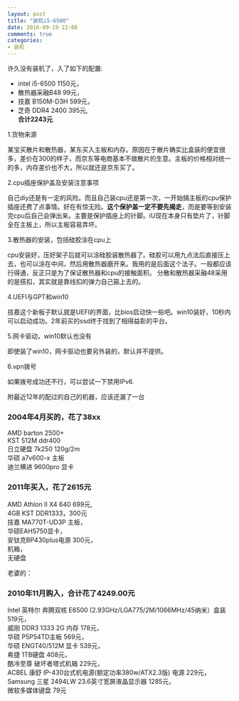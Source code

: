 ```yaml
---
layout: post
title: "装机i5-6500"
date: 2016-09-19 22:08
comments: true
categories:
- 装机
---
```


许久没有装机了，入了如下的配置:

* intel i5-6500 1150元，  
* 散热器采融B48 99元，  
* 技嘉 B150M-D3H 599元，  
* 芝奇 DDR4 2400 395元,  
**合计2243元**

1.货物来源

某宝买散片和散热器，某东买入主板和内存。原因在于散片确实比盒装的便宜很多，差价在300的样子，而京东等电商基本不做散片的生意。主板的价格相对统一的多，内存差价也不大，所以就还是京东买了。

2.cpu插座保护盖及安装注意事项

自己diy还是有一定的风险。而且自己装cpu还是第一次，一开始搞主板的cpu保护插座还费了点事情。好在有惊无险。**这个保护盖一定不要先揭走**，而是要等到安装完cpu后自己会弹出来。主要是保护插座上的针脚。iU现在本身只有垫片了，针脚全在主板上，所以主板容易弄坏。

3.散热器的安装，包括硅胶涂在cpu上

cpu安装好，压好架子后就可以涂硅胶装散热器了。硅胶可以用九点法后直接压上去，也可以涂在中间，然后用散热器磨开来。我用的是后面这个法子。一般都应该行得通，反正只是为了保证散热器和cpu的接触面积。
分散和散热器采融48采用的是搭扣，其实就是靠线扣的弹力自己箍上去的。

4.UEFI与GPT和win10

技嘉这个新板子默认就是UEFI的界面，比bios启动快一些吧。win10装好，10秒内可以启动成功。2年前买的ssd终于找到了相得益彰的平台。

5.网卡驱动，win10默认也没有

即使装了win10，网卡驱动也要另外装的，默认并不提供。

6.vpn拨号

如果拨号成功还不行，可以尝试一下禁用IPv6.

附最近12年的配过的自己的机器，应该还漏了一台

### 2004年4月买的，花了38xx

AMD barton 2500+  
KST 512M ddr400  
日立硬盘 7k250 120g/2m  
华硕 a7v600-x 主板  
迪兰横进 9600pro 显卡  

### 2011年买入，花了2615元

AMD Athlon II X4 640 699元,  
4GB KST DDR1333，300元  
技嘉 MA770T-UD3P 主板，  
华硕EAH5750显卡，  
安钛克BP430plus电源 300元，  
机箱，  
无硬盘


老婆的：

### 2010年11月购入，合计花了4249.00元

Intel 英特尔 奔腾双核 E6500 (2.93GHz/LGA775/2M/1066MHz/45纳米）盒装 519元，  
威刚 DDR3 1333 2G 内存 178元，  
华硕 P5P54TD主板 569元，  
华硕 ENGT40/512M 显卡 539元，  
希捷 1TB硬盘 408元，  
酷冷至尊 破坏者塔式机箱 229元，  
ACBEL 康舒 IP-430台式机电源(额定功率380w/ATX2.3版) 电源 229元，  
Samsung 三星 2494LW 23.6英寸宽屏液晶显示器 1285元，  
微软多媒体键盘 79元  


